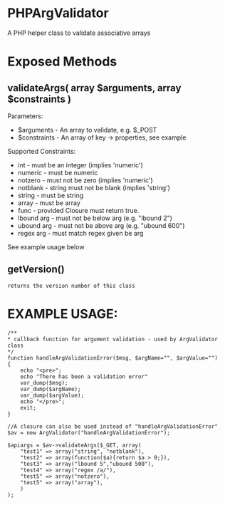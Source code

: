 PHPArgValidator
===============

A PHP helper class to validate associative arrays
	
Exposed Methods
===============

validateArgs( array $arguments, array $constraints )
----------------------------------------------------

Parameters:
* $arguments	-	An array to validate, e.g. $_POST
* $constraints	-	An array of key -> properties, see example

Supported Constraints:

* int		-	must be an integer (implies 'numeric')
* numeric	-	must be numeric
* notzero	-	must not be zero (implies 'numeric')
* notblank	-	string must not be blank (implies 'string')
* string	-	must be string
* array		- 	must be array
* func		- 	provided Closure must return true. 
* lbound arg	-	must not be below arg (e.g. "lbound 2")
* ubound arg	- 	must not be above arg (e.g. "ubound 600")
* regex arg	- 	must match regex given be arg

See example usage below

getVersion()
------------
	returns the version number of this class

EXAMPLE USAGE:
===============

```	
/**
* callback function for argument validation - used by ArgValidator class
*/
function handleArgValidationError($msg, $argName="", $argValue="")
{
	echo "<pre>";
	echo "There has been a validation error"
	var_dump($msg);
	var_dump($argName);
	var_dump($argValue);
	echo "</pre>";
	exit;
}

//A closure can also be used instead of "handleArgValidationError"
$av = new ArgValidator("handleArgValidationError");

$apiargs = $av->validateArgs($_GET, array(
	"test1" => array("string", "notblank"),
	"test2" => array(function($a){return $a > 0;}),
	"test3" => array("lbound 5","ubound 500"),
	"test4" => array("regex /a/"),
	"test5" => array("notzero"),
	"test5" => array("array"),
	)
);
```
